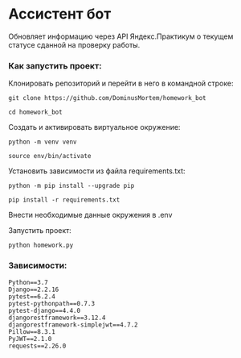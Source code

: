 # Ассистент бот

Обновляет информацию через API Яндекс.Практикум о текущем статусе сданной на проверку работы.

### Как запустить проект:

Клонировать репозиторий и перейти в него в командной строке:
```
git clone https://github.com/DominusMortem/homework_bot
```

```
cd homework_bot
```
Cоздать и активировать виртуальное окружение:
```
python -m venv venv
```
```
source env/bin/activate
```

Установить зависимости из файла requirements.txt:
```
python -m pip install --upgrade pip
```
```
pip install -r requirements.txt
```
Внести необходимые данные окружения в .env

Запустить проект:

```
python homework.py
```

### Зависимости:

```
Python==3.7
Django==2.2.16
pytest==6.2.4
pytest-pythonpath==0.7.3
pytest-django==4.4.0
djangorestframework==3.12.4
djangorestframework-simplejwt==4.7.2
Pillow==8.3.1
PyJWT==2.1.0
requests==2.26.0
```
